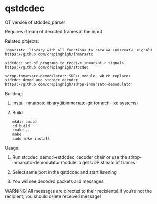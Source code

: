 # qstdcdec
QT version of stdcdec_parser

Requires stream of decoded frames at the input

Related projects:

    inmarsatc: library with all functions to receive Inmarsat-C signals
    https://github.com/cropinghigh/inmarsatc

    stdcdec: set of programs to receive inmarsat-c signals
    https://github.com/cropinghigh/stdcdec

    sdrpp-inmarsatc-demodulator: SDR++ module, which replaces stdcdec_demod and stdcdec_decoder
    https://github.com/cropinghigh/sdrpp-inmarsatc-demodulator

Building:

  1.  Install inmarsatc library(libinmarsatc-git for arch-like systems)

  2.  Build

          mkdir build
          cd build
          cmake ..
          make
          sudo make install

Usage:

  1.  Run stdcdec_demod->stdcdec_decoder chain or use the sdrpp-inmarsatc-demodulator module to get UDP stream of frames

  2.  Select same port in the qstdcdec and start listening

  3.  You will see decoded packets and messages

  WARNING! All messages are directed to their recipients! If you're not the recipient, you should delete received message!

